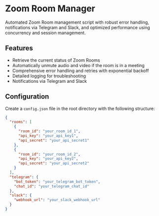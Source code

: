 # Zoom Room Manager

Automated Zoom Room management script with robust error handling, notifications via Telegram and Slack, and optimized performance using concurrency and session management.

## Features
- Retrieve the current status of Zoom Rooms
- Automatically unmute audio and video if the room is in a meeting
- Comprehensive error handling and retries with exponential backoff
- Detailed logging for troubleshooting
- Notifications via Telegram and Slack

## Configuration
Create a `config.json` file in the root directory with the following structure:
```json
{
  "rooms": [
    {
      "room_id": "your_room_id_1",
      "api_key": "your_api_key1",
      "api_secret": "your_api_secret1"
    },
    {
      "room_id": "your_room_id_2",
      "api_key": "your_api_key2",
      "api_secret": "your_api_secret2"
    }
  ],
  "telegram": {
    "bot_token": "your_telegram_bot_token",
    "chat_id": "your_telegram_chat_id"
  },
  "slack": {
    "webhook_url": "your_slack_webhook_url"
  }
}
